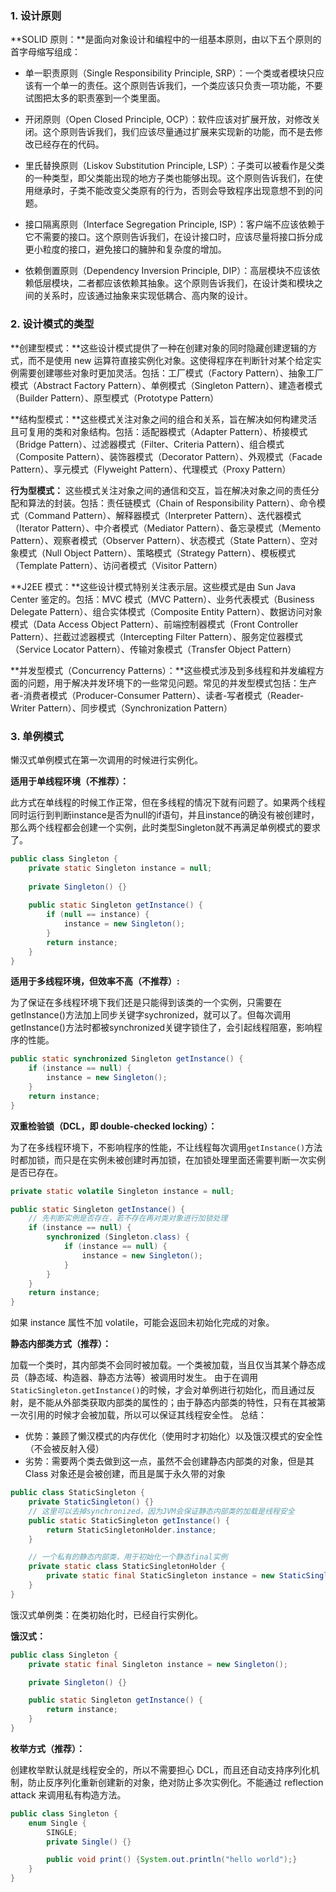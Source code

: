 ### 1. 设计原则

**SOLID 原则：**是面向对象设计和编程中的一组基本原则，由以下五个原则的首字母缩写组成：

- 单一职责原则（Single Responsibility Principle, SRP）：一个类或者模块只应该有一个单一的责任。这个原则告诉我们，一个类应该只负责一项功能，不要试图把太多的职责塞到一个类里面。

- 开闭原则（Open Closed Principle, OCP）：软件应该对扩展开放，对修改关闭。这个原则告诉我们，我们应该尽量通过扩展来实现新的功能，而不是去修改已经存在的代码。

- 里氏替换原则（Liskov Substitution Principle, LSP）：子类可以被看作是父类的一种类型，即父类能出现的地方子类也能够出现。这个原则告诉我们，在使用继承时，子类不能改变父类原有的行为，否则会导致程序出现意想不到的问题。

- 接口隔离原则（Interface Segregation Principle, ISP）：客户端不应该依赖于它不需要的接口。这个原则告诉我们，在设计接口时，应该尽量将接口拆分成更小粒度的接口，避免接口的臃肿和复杂度的增加。

- 依赖倒置原则（Dependency Inversion Principle, DIP）：高层模块不应该依赖低层模块，二者都应该依赖其抽象。这个原则告诉我们，在设计类和模块之间的关系时，应该通过抽象来实现低耦合、高内聚的设计。

### 2. 设计模式的类型

**创建型模式：**这些设计模式提供了一种在创建对象的同时隐藏创建逻辑的方式，而不是使用 new 运算符直接实例化对象。这使得程序在判断针对某个给定实例需要创建哪些对象时更加灵活。包括：工厂模式（Factory Pattern）、抽象工厂模式（Abstract Factory Pattern）、单例模式（Singleton Pattern）、建造者模式（Builder Pattern）、原型模式（Prototype Pattern）

**结构型模式：**这些模式关注对象之间的组合和关系，旨在解决如何构建灵活且可复用的类和对象结构。包括：适配器模式（Adapter Pattern）、桥接模式（Bridge Pattern）、过滤器模式（Filter、Criteria Pattern）、组合模式（Composite Pattern）、装饰器模式（Decorator Pattern）、外观模式（Facade Pattern）、享元模式（Flyweight Pattern）、代理模式（Proxy Pattern）

**行为型模式：** 这些模式关注对象之间的通信和交互，旨在解决对象之间的责任分配和算法的封装。包括：责任链模式（Chain of Responsibility Pattern）、命令模式（Command Pattern）、解释器模式（Interpreter Pattern）、迭代器模式（Iterator Pattern）、中介者模式（Mediator Pattern）、备忘录模式（Memento Pattern）、观察者模式（Observer Pattern）、状态模式（State Pattern）、空对象模式（Null Object Pattern）、策略模式（Strategy Pattern）、模板模式（Template Pattern）、访问者模式（Visitor Pattern）

**J2EE 模式：**这些设计模式特别关注表示层。这些模式是由 Sun Java Center 鉴定的。包括：MVC 模式（MVC Pattern）、业务代表模式（Business Delegate Pattern）、组合实体模式（Composite Entity Pattern）、数据访问对象模式（Data Access Object Pattern）、前端控制器模式（Front Controller Pattern）、拦截过滤器模式（Intercepting Filter Pattern）、服务定位器模式（Service Locator Pattern）、传输对象模式（Transfer Object Pattern）

**并发型模式（Concurrency Patterns）：**这些模式涉及到多线程和并发编程方面的问题，用于解决并发环境下的一些常见问题。常见的并发型模式包括：生产者-消费者模式（Producer-Consumer Pattern）、读者-写者模式（Reader-Writer Pattern）、同步模式（Synchronization Pattern）

### 3. 单例模式

懒汉式单例模式在第一次调用的时候进行实例化。

**适用于单线程环境（不推荐）：**

此方式在单线程的时候工作正常，但在多线程的情况下就有问题了。如果两个线程同时运行到判断instance是否为null的if语句，并且instance的确没有被创建时，那么两个线程都会创建一个实例，此时类型Singleton就不再满足单例模式的要求了。

```java
public class Singleton {
	private static Singleton instance = null;
  
	private Singleton() {}
  
	public static Singleton getInstance() {
		if (null == instance) {
			instance = new Singleton();
		}
		return instance;
	}
}
```

**适用于多线程环境，但效率不高（不推荐）:**

为了保证在多线程环境下我们还是只能得到该类的一个实例，只需要在getInstance()方法加上同步关键字sychronized，就可以了。但每次调用getInstance()方法时都被synchronized关键字锁住了，会引起线程阻塞，影响程序的性能。

```java
public static synchronized Singleton getInstance() {
	if (instance == null) {
		instance = new Singleton();
	}
	return instance;
}
```

**双重检验锁（DCL，即 double-checked locking）：**

为了在多线程环境下，不影响程序的性能，不让线程每次调用`getInstance()`方法时都加锁，而只是在实例未被创建时再加锁，在加锁处理里面还需要判断一次实例是否已存在。

```java
private static volatile Singleton instance = null;

public static Singleton getInstance() {
	// 先判断实例是否存在，若不存在再对类对象进行加锁处理
	if (instance == null) {
		synchronized (Singleton.class) {
			if (instance == null) {
				instance = new Singleton();
			}
		}
	}
	return instance;
}
```

如果 instance 属性不加 volatile，可能会返回未初始化完成的对象。

**静态内部类方式（推荐）：**

加载一个类时，其内部类不会同时被加载。一个类被加载，当且仅当其某个静态成员（静态域、构造器、静态方法等）被调用时发生。 由于在调用`StaticSingleton.getInstance()`的时候，才会对单例进行初始化，而且通过反射，是不能从外部类获取内部类的属性的；由于静态内部类的特性，只有在其被第一次引用的时候才会被加载，所以可以保证其线程安全性。
总结：

- 优势：兼顾了懒汉模式的内存优化（使用时才初始化）以及饿汉模式的安全性（不会被反射入侵）
- 劣势：需要两个类去做到这一点，虽然不会创建静态内部类的对象，但是其 Class 对象还是会被创建，而且是属于永久带的对象

```java
public class StaticSingleton {
	private StaticSingleton() {}
	// 这里可以去掉synchronized，因为JVM会保证静态内部类的加载是线程安全
	public static StaticSingleton getInstance() {
		return StaticSingletonHolder.instance;
	}

	// 一个私有的静态内部类，用于初始化一个静态final实例
	private static class StaticSingletonHolder {
		private static final StaticSingleton instance = new StaticSingleton();
	}
}
```

饿汉式单例类：在类初始化时，已经自行实例化。

**饿汉式：**

```java
public class Singleton {
	private static final Singleton instance = new Singleton();

	private Singleton() {}

	public static Singleton getInstance() {
		return instance;
	}
}
```

**枚举方式（推荐）：**

创建枚举默认就是线程安全的，所以不需要担心 DCL，而且还自动支持序列化机制，防止反序列化重新创建新的对象，绝对防止多次实例化。不能通过 reflection attack 来调用私有构造方法。

```java
public class Singleton {
	enum Single {
		SINGLE;
		private Single() {}

		public void print() {System.out.println("hello world");}
	}
}
```

